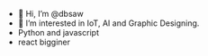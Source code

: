 - 👋 Hi, I’m @dbsaw
- 👀 I’m interested in IoT, AI and Graphic Designing.
- Python and javascript
- react bigginer


<!---
dbsaw/dbsaw is a ✨ special ✨ repository because its `README.md` (this file) appears on your GitHub profile.
You can click the Preview link to take a look at your changes.
--->

